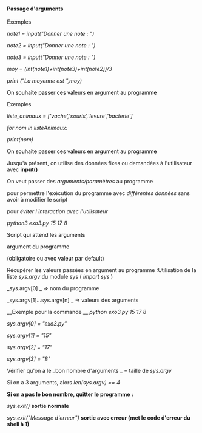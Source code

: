 #### Passage d'arguments

Exemples

_note1 = input\("Donner une note : "\)_

_note2 = input\("Donner une note : "\)_

_note3 = input\("Donner une note : "\)_

_moy = \(int\(note1\)\+int\(note3\)\+int\(note2\)\)/3_

_print \("La moyenne est "\,moy\)_

<span style="color:#000000">On souhaite passer ces valeurs en argument au programme</span>

Exemples

_liste\_animaux = \['vache'\,'souris'\,'levure'\,'bacterie'\]_

_for nom in listeAnimaux:_

_print\(nom\)_

<span style="color:#000000">On souhaite passer ces valeurs en argument au programme</span>

Jusqu'à présent\, on utilise des données fixes ou demandées à l'utilisateur avec  __input\(\)__

On veut passer des  _arguments/paramètres_  au programme

pour permettre l'exécution du programme avec  _différentes données_  sans avoir à modifier le script

pour  _éviter l'interaction avec l'utilisateur_

_python3 exo3\.py 15 17 8_

<span style="color:#000000">Script qui attend les arguments</span>

<span style="color:#000000">argument du programme</span>

<span style="color:#000000">\(obligatoire ou avec valeur par default\)</span>

Récupérer les valeurs passées en argument au programme :Utilisation de la liste  _sys\.argv_  du module sys \( _import sys_ \)

_sys\.argv\[0\] _ ⇒ nom du programme

_sys\.argv\[1\]\.\.\.sys\.argv\[n\] _ ⇒ valeurs des arguments

__Exemple pour la commande __  _python exo3\.py 15 17 8_

_sys\.argv\[0\] = "exo3\.py"_

_sys\.argv\[1\] = "15"_

_sys\.argv\[2\] = "17"_

_sys\.argv\[3\] = "8"_

Vérifier qu'on a le  _bon nombre d'arguments _ = taille de  _sys\.argv_

Si on a 3 arguments\, alors  _len\(sys\.argv\) == 4_

__Si on a pas le bon nombre\, quitter le programme :__

_sys\.exit\(\)_  __sortie normale__

_sys\.exit\("Message d'erreur"\)_  __sortie avec erreur \(met le code d'erreur du shell à 1\)__
